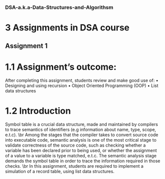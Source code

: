 ### DSA-a.k.a-Data-Structures-and-Algorithsm
# 3 Assignments in DSA course
## Assignment 1
# 1.1 Assignment’s outcome:
  After completing this assignment, students review and make good use of:
• Designing and using recursion
• Object Oriented Programming (OOP)
• List data structures
# 1.2 Introduction
  Symbol table is a crucial data structure, made and maintained by compilers to trace semantics
of identifiers (e.g information about name, type, scope, e.t.c). \br
  Among the stages that the compiler takes to convert source code into executable code,
semantic analysis is one of the most critical stage to validate correctness of the source code,
such as checking whether a variable has been declared prior to being used, or whether the
assignment of a value to a variable is type matched, e.t.c. The semantic analysis stage demands
the symbol table in order to trace the information required in those checks. \br
  In this assignment, students are required to implement a simulation of a record table, using
list data structures.

